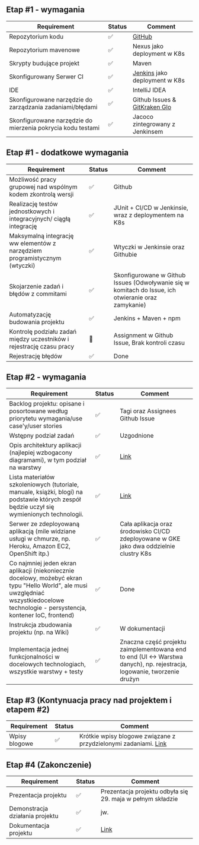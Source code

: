 ## Etap #1 - wymagania

Requirement | Status | Comment
--- | --- | ---
Repozytorium kodu | :white_check_mark: | [GitHub](https://github.com/pik-ride2work/Ride2Work)
Repozytorium mavenowe | :white_check_mark:  | Nexus jako deployment w K8s
Skrypty budujące projekt |:white_check_mark:| Maven
Skonfigurowany Serwer CI | :white_check_mark: | [Jenkins](http://35.204.26.36:31905) jako deployment w K8s
IDE | :white_check_mark: | IntelliJ IDEA
Skonfigurowane narzędzie do zarządzania zadaniami/błędami | :white_check_mark: | Github Issues  & [GitKraken Glo](https://app.gitkraken.com/glo/board/XJVcqcaIEAAP_Bpu)
Skonfigurowane narzędzie do mierzenia pokrycia kodu testami | :white_check_mark: | Jacoco zintegrowany z Jenkinsem


## Etap #1 - dodatkowe wymagania
Requirement | Status | Comment
--- | --- | ---
Możliwość pracy grupowej nad wspólnym kodem zkontrolą wersji | :white_check_mark: | Github
Realizację testów jednostkowych i integracyjnych/ ciągłą integrację | :white_check_mark: | JUnit + CI/CD w Jenkinsie, wraz z deploymentem na K8s
Maksymalną integrację ww elementów z narzędziem programistycznym (wtyczki)  | :white_check_mark: | Wtyczki w Jenkinsie oraz  Githubie
Skojarzenie zadań i błędów z commitami | :white_check_mark: | Skonfigurowane w Github Issues (Odwoływanie się w komitach do Issue, ich otwieranie oraz zamykanie)
Automatyzację budowania projektu | :white_check_mark: | Jenkins + Maven + npm
Kontrolę podziału zadań między uczestników i rejestrację czasu pracy | :large_orange_diamond: | Assignment w Github Issue, Brak kontroli czasu
Rejestrację błędów | :white_check_mark: | Done


## Etap #2 - wymagania
Requirement | Status | Comment
--- | --- | ---
Backlog projektu: opisane i posortowane według priorytetu wymagania/use case'y/user stories | :white_check_mark: | Tagi oraz Assignees Github Issue
Wstępny podział zadań | :white_check_mark: | Uzgodnione
Opis architektury aplikacji (najlepiej wzbogacony diagramami), w tym podział na warstwy | :white_check_mark: | [Link](https://github.com/pik-ride2work/Ride2Work/blob/master/learning_materials.md)
Lista materiałów szkoleniowych (tutoriale, manuale, książki, blogi) na podstawie których zespół będzie uczył się wymienionych technologii. | :white_check_mark: | [Link](https://github.com/pik-ride2work/Ride2Work/blob/master/learning_materials.md)
Serwer ze zdeployowaną aplikacją (mile widziane usługi w chmurze, np. Heroku, Amazon EC2, OpenShift itp.) | :white_check_mark: | Cała aplikacja oraz środowisko CI/CD zdeployowane w GKE jako dwa oddzielnie clustry K8s
Co najmniej jeden ekran aplikacji (niekoniecznie docelowy, możebyć ekran typu "Hello World", ale musi uwzględniać wszystkiedocelowe technologie - persystencja, kontener IoC, frontend) | :white_check_mark: | Done
Instrukcja zbudowania projektu (np. na Wiki) | :white_check_mark: | W dokumentacji
Implementacja jednej funkcjonalności w docelowych technologiach, wszystkie warstwy + testy | :white_check_mark: | Znaczna część projektu zaimplementowana end to end (UI <-> Warstwa danych), np. rejestracja, logowanie, tworzenie drużyn

## Etap #3 (Kontynuacja pracy nad projektem i etapem #2)
Requirement | Status | Comment
--- | --- | ---
Wpisy blogowe | :white_check_mark: | Krótkie wpisy blogowe związane z przydzielonymi zadaniami. [Link](https://github.com/pik-ride2work/Ride2Work/tree/master/blog-articles)

## Etap #4 (Zakonczenie)

Requirement | Status | Comment
--- | --- | ---
Prezentacja projektu | :white_check_mark: | Prezentacja projektu odbyła się 29. maja w pełnym składzie
Demonstracja działania projektu | :white_check_mark: | jw.
Dokumentacja projektu | :white_check_mark: | [Link](https://github.com/pik-ride2work/Ride2Work/blob/master/docs.md) 






